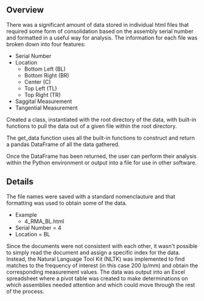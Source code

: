 ## Overview
There was a significant amount of data stored in individual html files that required some form of consolidation based on the assembly serial number and formatted
in a useful way for analysis. The information for each file was broken down into four features:

- Serial Number
- Location
  - Bottom Left (BL)
  - Bottom Right (BR)
  - Center (C)
  - Top Left (TL)
  - Top Right (TR)
- Saggital Measurement
- Tangential Measurement

Created a class, instantiated with the root directory of the data, with built-in functions to pull the data out of a given file within the root directory.

The get_data function uses all the built-in functions to construct and return a pandas DataFrame of all the data gathered.

Once the DataFrame has been returned, the user can perform their analysis within the Python environment or output into a file for use in other software.

## Details
The file names were saved with a standard nomenclauture and that formatting was used to obtain some of the data.

- Example
  - 4_RMA_BL.html
- Serial Number = 4
- Location = BL

Since the documents were not consistent with each other, it wasn't possible to simply read the document and assign a specific index for the data. Instead, the Natural Language
Tool Kit (NLTK) was implemented to find matches to the frequency of interest (in this case 200 lp/mm) and obtain the corresponding measurement values. The data was output into an Excel spreadsheet where a pivot table was created to make determinations on which assemblies needed attention and which could move through the rest of the process.
